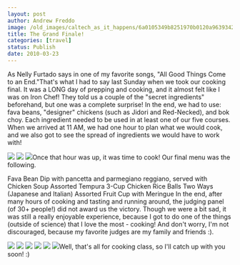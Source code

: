 ```yaml
---
layout: post
author: Andrew Freddo
image: /old_images/caltech_as_it_happens/6a0105349b8251970b0120a9639342970b.jpg
title: The Grand Finale!
categories: [travel]
status: Publish
date: 2010-03-23
---
```


As Nelly Furtado says in one of my favorite songs, "All Good Things Come to an End."That's what I had to say last Sunday when we took our cooking final. It was a LONG day of prepping and cooking, and it almost felt like I was on Iron Chef! They told us a couple of the "secret ingredients" beforehand, but one was a complete surprise! In the end, we had to use: fava beans, "designer" chickens (such as Jidori and Red-Necked), and bok choy. Each ingredient needed to be used in at least one of our five courses. When we arrived at 11 AM, we had one hour to plan what we would cook, and we also got to see the spread of ingredients we would have to work with!

![](/old_images/caltech_as_it_happens/6a0105349b8251970b0120a96394b1970b.jpg)
![](/old_images/caltech_as_it_happens/6a0105349b8251970b0120a96395f6970b.jpg)
![](/old_images/caltech_as_it_happens/6a0105349b8251970b01310fca9901970c.jpg)Once that hour was up, it was time to cook! Our final menu was the following.

Fava Bean Dip with pancetta and parmegiano reggiano, served with Chicken Soup
Assorted Tempura
3-Cup Chicken
Rice Balls Two Ways (Japanese and Italian)
Assorted Fruit Cup with Meringue
In the end, after many hours of cooking and tasting and running around, the judging panel (of 30+ people!) did not award us the victory. Though we were a bit sad, it was still a really enjoyable experience, because I got to do one of the things (outside of science) that I love the most - cooking! And don't worry, I'm not discouraged, because my favorite judges are my family and friends :).

![](/old_images/caltech_as_it_happens/6a0105349b8251970b01310fcaa0b2970c.jpg)
![](/old_images/caltech_as_it_happens/6a0105349b8251970b01310fcaa243970c.jpg)
![](/old_images/caltech_as_it_happens/6a0105349b8251970b0120a963a33f970b.jpg)
![](/old_images/caltech_as_it_happens/6a0105349b8251970b01310fcaa4f9970c.jpg)
![](/old_images/caltech_as_it_happens/6a0105349b8251970b01310fcaa642970c.jpg)
![](/old_images/caltech_as_it_happens/6a0105349b8251970b01310fcaa7f6970c.jpg)Well, that's all for cooking class, so I'll catch up with you soon! :) 
